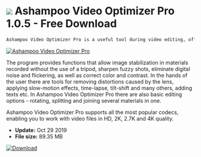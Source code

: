 # ![](https://cdn.softexe.net/static/icon/4/ashampoo-video-optimizer-pro-9589.png) Ashampoo Video Optimizer Pro 1.0.5 - Free Download

```sh
Ashampoo Video Optimizer Pro is a useful tool during video editing, offering the possibility of correction of any image imperfections and basic editing of materials registered with a smartphone or SLR.
```
[![Ashampoo Video Optimizer Pro](https://gallery.dpcdn.pl/imgc/Tools/86057/g_-_420x350_1.5_-_x03a0cf4f-0126-432d-be4b-71ea983d392e.png)](https://softexe.net/win/multimedia/video/ashampoo-video-optimizer-pro:aeha.html)

The program provides functions that allow image stabilization in materials recorded without the use of a tripod, sharpen fuzzy shots, eliminate digital noise and flickering, as well as correct color and contrast. In the hands of the user there are tools for removing distortions caused by the lens, applying slow-motion effects, time-lapse, tilt-shift and many others, adding texts etc. In Ashampoo Video Optimizer Pro there are also basic editing options - rotating, splitting and joining several materials in one.
 
 Ashampoo Video Optimizer Pro supports all the most popular codecs, enabling you to work with video files in HD, 2K, 2.7K and 4K quality.


- **Update:** Oct 29 2019
- **File size:** 89.35 MB

[![Download](https://cdn.softexe.net/static/img/download.png)](https://softexe.net/win/multimedia/video/ashampoo-video-optimizer-pro:aeha.html)

